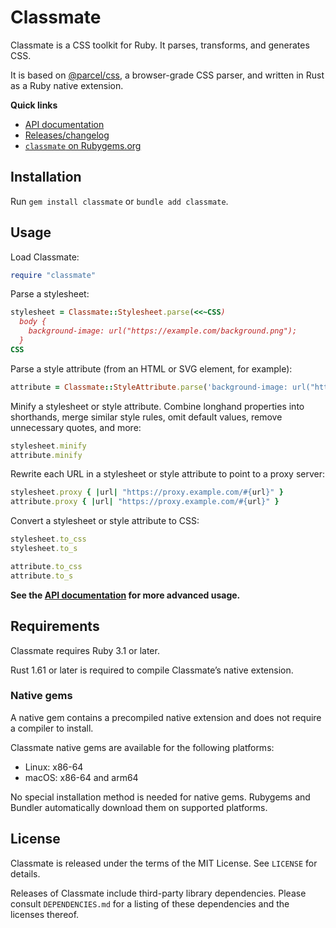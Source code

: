 # Classmate

Classmate is a CSS toolkit for Ruby. It parses, transforms, and generates CSS.

It is based on [@parcel/css], a browser-grade CSS parser, and written in Rust as a Ruby native extension.

[@parcel/css]: https://github.com/parcel-bundler/parcel-css


**Quick links**

* [API documentation]
* [Releases/changelog]
* [`classmate` on Rubygems.org]

[API documentation]: https://github.com/georgeclaghorn/classmate/blob/main/docs/api/index.md
[Releases/changelog]: https://github.com/georgeclaghorn/classmate/releases
[`classmate` on Rubygems.org]: https://rubygems.org/gems/classmate

## Installation

Run `gem install classmate` or `bundle add classmate`.

## Usage

Load Classmate:

```ruby
require "classmate"
```

Parse a stylesheet:

```ruby
stylesheet = Classmate::Stylesheet.parse(<<~CSS)
  body {
    background-image: url("https://example.com/background.png");
  }
CSS
```

Parse a style attribute (from an HTML or SVG element, for example):

```ruby
attribute = Classmate::StyleAttribute.parse('background-image: url("https://example.com/background.png");')
```

Minify a stylesheet or style attribute. Combine longhand properties into shorthands, merge similar
style rules, omit default values, remove unnecessary quotes, and more:

```ruby
stylesheet.minify
attribute.minify
```

Rewrite each URL in a stylesheet or style attribute to point to a proxy server:

```ruby
stylesheet.proxy { |url| "https://proxy.example.com/#{url}" }
attribute.proxy { |url| "https://proxy.example.com/#{url}" }
```

Convert a stylesheet or style attribute to CSS:

```ruby
stylesheet.to_css
stylesheet.to_s

attribute.to_css
attribute.to_s
```

**See the [API documentation] for more advanced usage.**

## Requirements

Classmate requires Ruby 3.1 or later.

Rust 1.61 or later is required to compile Classmate’s native extension.

### Native gems

A native gem contains a precompiled native extension and does not require a compiler to install.

Classmate native gems are available for the following platforms:

* Linux: x86-64
* macOS: x86-64 and arm64

No special installation method is needed for native gems. Rubygems and Bundler automatically
download them on supported platforms.

## License

Classmate is released under the terms of the MIT License. See `LICENSE` for details.

Releases of Classmate include third-party library dependencies. Please consult `DEPENDENCIES.md`
for a listing of these dependencies and the licenses thereof.
